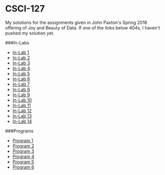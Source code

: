# CSCI-127
My solutions for the assignments given in John Paxton's Spring 2018 offering of Joy and Beauty of Data. If one of the links below 404s, I haven't pushed my solution yet.

###In-Labs
  * [In-Lab 1](https://github.com/blackbelt238/CSCI-127/tree/master/In-Labs/1)
  * [In-Lab 2](https://github.com/blackbelt238/CSCI-127/tree/master/In-Labs/2)
  * [In-Lab 3](https://github.com/blackbelt238/CSCI-127/tree/master/In-Labs/3)
  * [In-Lab 4](https://github.com/blackbelt238/CSCI-127/tree/master/In-Labs/4)
  * [In-Lab 5](https://github.com/blackbelt238/CSCI-127/tree/master/In-Labs/5)
  * [In-Lab 6](https://github.com/blackbelt238/CSCI-127/tree/master/In-Labs/6)
  * [In-Lab 7](https://github.com/blackbelt238/CSCI-127/tree/master/In-Labs/7)
  * [In-Lab 8](https://github.com/blackbelt238/CSCI-127/tree/master/In-Labs/8)
  * [In-Lab 9](https://github.com/blackbelt238/CSCI-127/tree/master/In-Labs/9)
  * [In-Lab 10](https://github.com/blackbelt238/CSCI-127/tree/master/In-Labs/10)
  * [In-Lab 11](https://github.com/blackbelt238/CSCI-127/tree/master/In-Labs/11)
  * [In-Lab 12](https://github.com/blackbelt238/CSCI-127/tree/master/In-Labs/12)
  * [In-Lab 13](https://github.com/blackbelt238/CSCI-127/tree/master/In-Labs/13)
  * [In-Lab 14](https://github.com/blackbelt238/CSCI-127/tree/master/In-Labs/14)

###Programs
  * [Program 1](https://github.com/blackbelt238/CSCI-127/tree/master/Programs/1)
  * [Program 2](https://github.com/blackbelt238/CSCI-127/tree/master/Programs/2)
  * [Program 3](https://github.com/blackbelt238/CSCI-127/tree/master/Programs/3)
  * [Program 4](https://github.com/blackbelt238/CSCI-127/tree/master/Programs/4)
  * [Program 5](https://github.com/blackbelt238/CSCI-127/tree/master/Programs/5)
  * [Program 6](https://github.com/blackbelt238/CSCI-127/tree/master/Programs/6)
